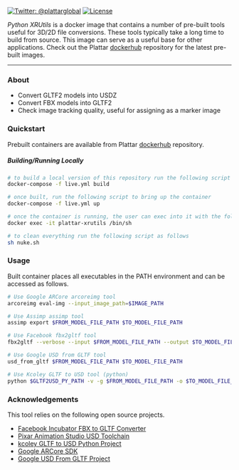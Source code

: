 [![Twitter: @plattarglobal](https://img.shields.io/badge/contact-@plattarglobal-blue.svg?style=flat)](https://twitter.com/plattarglobal)
[![License](https://img.shields.io/badge/license-Apache%202.0-blue.svg?style=flat)](LICENSE)

_Python XRUtils_ is a docker image that contains a number of pre-built tools useful for 3D/2D file conversions. These tools typically take a long time to build from source. This image can serve as a useful base for other applications. Check out the Plattar [dockerhub](https://hub.docker.com/r/plattar/python-xrutils) repository for the latest pre-built images.

***

### About

* Convert GLTF2 models into USDZ
* Convert FBX models into GLTF2
* Check image tracking quality, useful for assigning as a marker image

### Quickstart

Prebuilt containers are available from Plattar [dockerhub](https://hub.docker.com/r/plattar/python-xrutils) repository.

##### Building/Running Locally

``` sh
# to build a local version of this repository run the following script
docker-compose -f live.yml build

# once built, run the following script to bring up the container
docker-compose -f live.yml up

# once the container is running, the user can exec into it with the following command
docker exec -it plattar-xrutils /bin/sh

# to clean everything run the following script as follows
sh nuke.sh
```

### Usage

Built container places all executables in the PATH environment and can be accessed as follows.

``` sh
# Use Google ARCore arcoreimg tool
arcoreimg eval-img --input_image_path=$IMAGE_PATH

# Use Assimp assimp tool
assimp export $FROM_MODEL_FILE_PATH $TO_MODEL_FILE_PATH

# Use Facebook fbx2gltf tool
fbx2gltf --verbose --input $FROM_MODEL_FILE_PATH --output $TO_MODEL_FILE_PATH

# Use Google USD from GLTF tool
usd_from_gltf $FROM_MODEL_FILE_PATH $TO_MODEL_FILE_PATH

# Use Kcoley GLTF to USD tool (python)
python $GLTF2USD_PY_PATH -v -g $FROM_MODEL_FILE_PATH -o $TO_MODEL_FILE_PATH
```

### Acknowledgements

This tool relies on the following open source projects.

* [Facebook Incubator FBX to GLTF Converter](https://github.com/facebookincubator/FBX2glTF)
* [Pixar Animation Studio USD Toolchain](https://github.com/PixarAnimationStudios/USD)
* [kcoley GLTF to USD Python Project](https://github.com/kcoley/gltf2usd)
* [Google ARCore SDK](https://github.com/google-ar/arcore-android-sdk)
* [Google USD From GLTF Project](https://github.com/google/usd_from_gltf)

